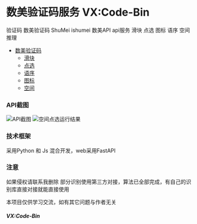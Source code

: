 # 数美验证码服务 VX:Code-Bin

验证码 数美验证码 ShuMei ishumei 数美API api服务 滑块 点选 图标 语序 空间推理

* [数美验证码](###API截图)
    * [滑块](###API截图)
    * [点选](###API截图)
    * [语序](###API截图)
    * [图标](###API截图)
    * [空间](###API截图)

### API截图

![API截图](https://i.niupic.com/images/2022/12/31/aeu8.png)
![空间点选运行结果](https://i.niupic.com/images/2022/12/31/aeu9.png)

### 技术框架

采用Python 和 Js 混合开发，web采用FastAPI

### 注意

如果侵权请联系我删除
部分识别使用第三方对接，算法已全部完成，有自己的识别库直接对接就能直接使用

本项目仅供学习交流，如有其它问题与作者无关

##### VX:Code-Bin
